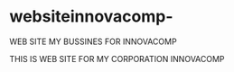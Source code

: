 # websiteinnovacomp-
WEB SITE MY BUSSINES FOR INNOVACOMP 

THIS IS WEB SITE FOR MY CORPORATION INNOVACOMP
